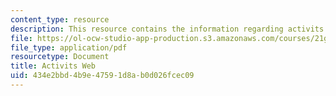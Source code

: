 ```yaml
---
content_type: resource
description: This resource contains the information regarding activits web.
file: https://ol-ocw-studio-app-production.s3.amazonaws.com/courses/21g-302-french-ii-fall-2004/434e2bbd4b9e47591d8ab0d026fcec09_MIT21G_302_F04_Web_G.pdf
file_type: application/pdf
resourcetype: Document
title: Activits Web
uid: 434e2bbd-4b9e-4759-1d8a-b0d026fcec09
---
```

